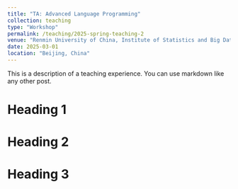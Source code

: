 ```yaml
---
title: "TA: Advanced Language Programming"
collection: teaching
type: "Workshop"
permalink: /teaching/2025-spring-teaching-2
venue: "Renmin University of China, Institute of Statistics and Big Data"
date: 2025-03-01
location: "Beijing, China"
---
```


This is a description of a teaching experience. You can use markdown like any other post.

Heading 1
======

Heading 2
======

Heading 3
======

